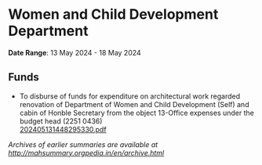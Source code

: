 # Women and Child Development Department

**Date Range**: 13 May 2024 - 18 May 2024


## Funds
- To disburse of funds for expenditure on architectural work regarded renovation of Department of Women and Child Development (Self) and cabin of Honble Secretary from the object 13-Office expenses under the budget head (2251 0436)\
  [202405131448295330.pdf](https://gr.maharashtra.gov.in/Site/Upload/Government%20Resolutions/English/202405131448295330.pdf)


*Archives of earlier summaries are available at http://mahsummary.orgpedia.in/en/archive.html*